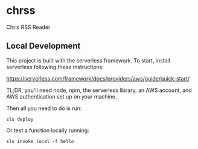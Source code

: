 # chrss
Chris RSS Reader

## Local Development

This project is built with the serverless framework. To start, install serverless following these instructions:

https://serverless.com/framework/docs/providers/aws/guide/quick-start/

TL;DR, you'll need node, npm, the serverless library, an AWS account, and AWS authentication set up on your machine.

Then all you need to do is run:

`sls deploy`

Or test a function locally running:

`sls invoke local -f hello`
